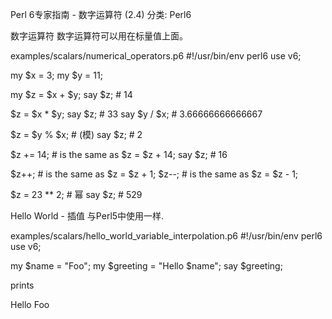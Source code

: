Perl 6专家指南 - 数字运算符 (2.4)
分类: Perl6



数字运算符
数字运算符可以用在标量值上面。


examples/scalars/numerical_operators.p6
#!/usr/bin/env perl6
use v6;


my $x = 3;
my $y = 11;


my $z = $x + $y;
say $z;             # 14


$z = $x * $y;
say $z;             # 33
say $y / $x;       # 3.66666666666667


$z = $y % $x;       # (模)
say $z;             # 2


$z += 14;           # is the same as   $z = $z + 14;
say $z;             # 16


$z++;               # is the same as   $z = $z + 1;
$z--;               # is the same as   $z = $z - 1;


$z = 23 ** 2;       # 幂
say $z;             # 529


Hello World - 插值
与Perl5中使用一样.


examples/scalars/hello_world_variable_interpolation.p6
#!/usr/bin/env perl6
use v6;


my $name     = "Foo";
my $greeting = "Hello $name";
say $greeting;


prints


  Hello Foo